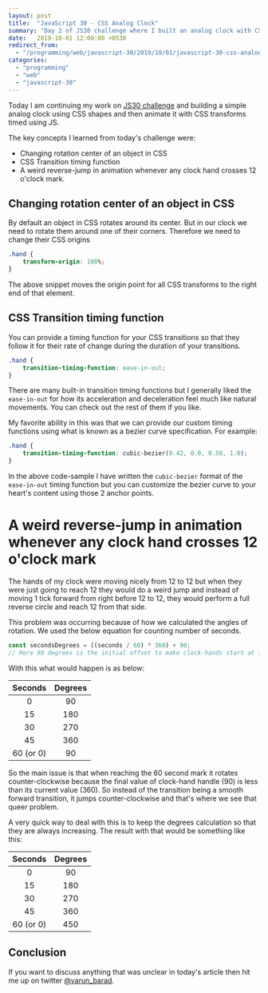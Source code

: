 ```yaml
---
layout: post
title:  "JavaScript 30 - CSS Analog Clock"
summary: "Day 2 of JS30 challenge where I built an analog clock with CSS and animate its changes using JS and CSS."
date:   2019-10-01 12:00:00 +0530
redirect_from:
  - "/programming/web/javascript-30/2019/10/01/javascript-30-css-analog-clock.html"
categories:
  - "programming"
  - "web"
  - "javascript-30"
---
```


Today I am continuing my work on [JS30 challenge][js-30-website] and building a simple analog clock using CSS shapes and then animate it with CSS transforms timed using JS.

The key concepts I learned from today's challenge were:

- Changing rotation center of an object in CSS
- CSS Transition timing function
- A weird reverse-jump in animation whenever any clock hand crosses 12 o'clock mark.

## Changing rotation center of an object in CSS

By default an object in CSS rotates around its center. But in our clock we need to rotate them around one of their corners. Therefore we need to change their CSS origins

```css
.hand {
    transform-origin: 100%;
}
```

The above snippet moves the origin point for all CSS transforms to the right end of that element.

## CSS Transition timing function

You can provide a timing function for your CSS transitions so that they follow it for their rate of change during the duration of your transitions.

```css
.hand {
    transition-timing-function: ease-in-out;
}
```

There are many built-in transition timing functions but I generally liked the `ease-in-out` for how its acceleration and deceleration feel much like natural movements. You can check out the rest of them if you like.

My favorite ability in this was that we can provide our custom timing functions using what is known as a bezier curve specification. For example:

```css
.hand {
    transition-timing-function: cubic-bezier(0.42, 0.0, 0.58, 1.0);
}
```

In the above code-sample I have written the `cubic-bezier` format of the `ease-in-out` timing function but you can customize the bezier curve to your heart's content using those 2 anchor points.

# A weird reverse-jump in animation whenever any clock hand crosses 12 o'clock mark

The hands of my clock were moving nicely from 12 to 12 but when they were just going to reach 12 they would do a weird jump and instead of moving 1 tick forward from right before 12 to 12, they would perform a full reverse circle and reach 12 from that side.

This problem was occurring because of how we calculated the angles of rotation. We used the below equation for counting number of seconds.

```javascript
const secondsDegrees = ((seconds / 60) * 360) + 90;
// Here 90 degrees is the initial offset to make clock-hands start at 12
```

With this what would happen is as below:

| Seconds   | Degrees |
|:---------:|:-------:|
| 0         | 90      |
| 15        | 180     |
| 30        | 270     |
| 45        | 360     |
| 60 (or 0) | 90      |

So the main issue is that when reaching the 60 second mark it rotates counter-clockwise because the final value of clock-hand handle (90) is less than its current value (360). So instead of the transition being a smooth forward transition, it jumps counter-clockwise and that's where we see that queer problem.

A very quick way to deal with this is to keep the degrees calculation so that they are always increasing. The result with that would be something like this:

| Seconds   | Degrees  |
|:---------:|:--------:|
| 0         | 90       |
| 15        | 180      |
| 30        | 270      |
| 45        | 360      |
| 60 (or 0) | 450      |

## Conclusion

If you want to discuss anything that was unclear in today's article then hit me up on twitter [@varun_barad][varun-twitter].

[js-30-website]: https://javascript30.com
[varun-twitter]: https://twitter.com/varun_barad
